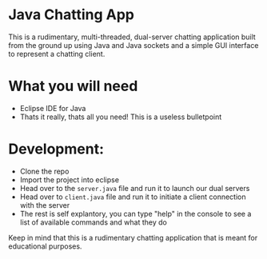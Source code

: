# Java Chatting App

This is a rudimentary, multi-threaded, dual-server chatting application built from the ground up using Java and Java sockets and a simple GUI interface to represent a chatting client.

# What you will need

  - Eclipse IDE for Java
  - Thats it really, thats all you need! This is a useless bulletpoint

# Development:
  - Clone the repo
  - Import the project into eclipse
  - Head over to the ```server.java``` file and run it to launch our dual servers
  - Head over to ```client.java``` file and run it to initiate a client connection with the server
  - The rest is self explantory, you can type "help" in the console to see a list of available commands and what they do

Keep in mind that this is a rudimentary chatting application that is meant for educational purposes.
